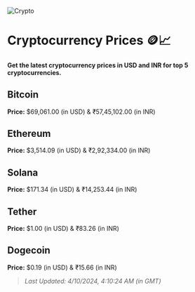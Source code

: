 
![Crypto](https://www.techguide.com.au/wp-content/uploads/2020/11/crypto3.jpeg)

# Cryptocurrency Prices 🪙📈

#### Get the latest cryptocurrency prices in USD and INR for top 5 cryptocurrencies.

## Bitcoin

**Price:** $69,061.00 (in USD) & ₹57,45,102.00 (in INR)

## Ethereum

**Price:** $3,514.09 (in USD) & ₹2,92,334.00 (in INR)

## Solana

**Price:** $171.34 (in USD) & ₹14,253.44 (in INR)

## Tether

**Price:** $1.00 (in USD) & ₹83.26 (in INR)

## Dogecoin

**Price:** $0.19 (in USD) & ₹15.66 (in INR)

> _Last Updated: 4/10/2024, 4:10:24 AM (in GMT)_

